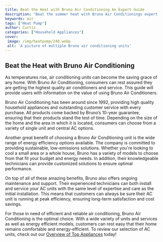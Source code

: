 ```yaml
---
title: Beat the Heat with Bruno Air Conditioning An Expert Guide
description: "Beat the summer heat with Bruno Air Conditionings expert guide With professional advice on cooling options youll be ready to keep your home at the perfect temperature"
keywords: air
tags: ["Heat Pump"]
author: Curtis
categories: ["Household Appliances"]
cover: 
 image: /img/heatpump/240.webp
 alt: 'A picture of multiple Bruno air conditioning units'
---
```

## Beat the Heat with Bruno Air Conditioning 

As temperatures rise, air conditioning units can become the saving grace of any home. With Bruno Air Conditioning, consumers can rest assured they are getting the highest quality air conditioners and service. This guide will provide users with information on the value of using Bruno Air Conditioners. 

Bruno Air Conditioning has been around since 1992, providing high quality household appliances and outstanding customer service with every purchase. All products come backed by Bruno’s 10-year guarantee, ensuring that their products stand the test of time. Depending on the size of the home and the area in which it is located, consumers can choose from a variety of single unit and central AC options. 

Another great benefit of choosing a Bruno Air Conditioning unit is the wide range of energy efficiency options available. The company is committed to providing sustainable, low-emissions solutions. Whether you're looking to cool a small area or a whole house, Bruno has a variety of models to choose from that fit your budget and energy needs. In addition, their knowledgeable technicians can provide customized solutions to ensure optimal performance. 

On top of all of these amazing benefits, Bruno also offers ongoing maintenance and support. Their experienced technicians can both install and service your AC units with the same level of expertise and care as the initial installation. This means that customers can always be sure their AC unit is running at peak efficiency, ensuring long-term satisfaction and cost savings. 

For those in need of efficient and reliable air conditioning, Bruno Air Conditioning is the optimal choice. With a wide variety of units and services as well as energy efficient models, customers can rest easy that their home remains comfortable and energy-efficient. To review our selection of AC units, check out our [Overview of Top Appliances](./pages/appliance-overview) today!
